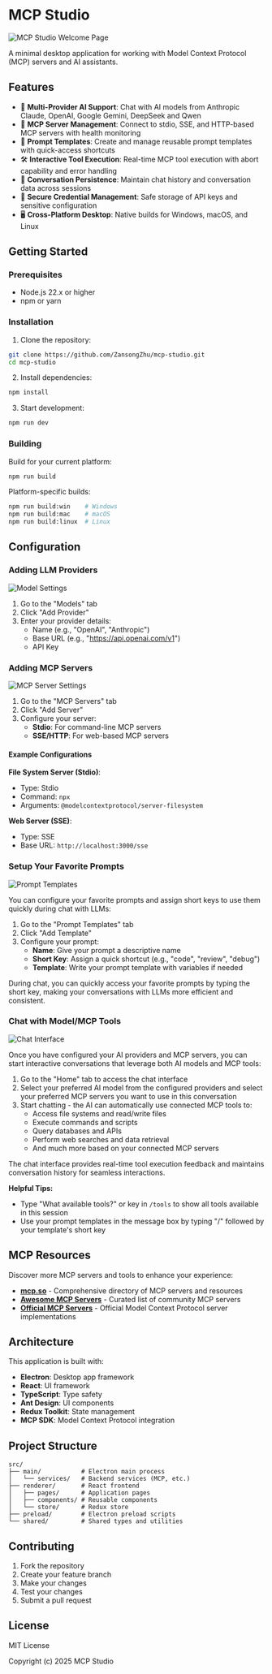# MCP Studio

![MCP Studio Welcome Page](main.png)

A minimal desktop application for working with Model Context Protocol (MCP) servers and AI assistants.

## Features

- 🤖 **Multi-Provider AI Support**: Chat with AI models from Anthropic Claude, OpenAI, Google Gemini, DeepSeek and Qwen
- 🔧 **MCP Server Management**: Connect to stdio, SSE, and HTTP-based MCP servers with health monitoring
- 📝 **Prompt Templates**: Create and manage reusable prompt templates with quick-access shortcuts
- 🛠️ **Interactive Tool Execution**: Real-time MCP tool execution with abort capability and error handling
- 💾 **Conversation Persistence**: Maintain chat history and conversation data across sessions
- 🔐 **Secure Credential Management**: Safe storage of API keys and sensitive configuration
- 🖥️ **Cross-Platform Desktop**: Native builds for Windows, macOS, and Linux

## Getting Started

### Prerequisites

- Node.js 22.x or higher
- npm or yarn

### Installation

1. Clone the repository:

```bash
git clone https://github.com/ZansongZhu/mcp-studio.git
cd mcp-studio
```

2. Install dependencies:

```bash
npm install
```

3. Start development:

```bash
npm run dev
```

### Building

Build for your current platform:

```bash
npm run build
```

Platform-specific builds:

```bash
npm run build:win    # Windows
npm run build:mac    # macOS
npm run build:linux  # Linux
```

## Configuration

### Adding LLM Providers

![Model Settings](modelsetting.png)

1. Go to the "Models" tab
2. Click "Add Provider"
3. Enter your provider details:
   - Name (e.g., "OpenAI", "Anthropic")
   - Base URL (e.g., "https://api.openai.com/v1")
   - API Key

### Adding MCP Servers

![MCP Server Settings](mcpserver.png)

1. Go to the "MCP Servers" tab
2. Click "Add Server"
3. Configure your server:
   - **Stdio**: For command-line MCP servers
   - **SSE/HTTP**: For web-based MCP servers

#### Example Configurations

**File System Server (Stdio)**:

- Type: Stdio
- Command: `npx`
- Arguments: `@modelcontextprotocol/server-filesystem`

**Web Server (SSE)**:

- Type: SSE
- Base URL: `http://localhost:3000/sse`

### Setup Your Favorite Prompts

![Prompt Templates](myprompt.png)

You can configure your favorite prompts and assign short keys to use them quickly during chat with LLMs:

1. Go to the "Prompt Templates" tab
2. Click "Add Template" 
3. Configure your prompt:
   - **Name**: Give your prompt a descriptive name
   - **Short Key**: Assign a quick shortcut (e.g., "code", "review", "debug")
   - **Template**: Write your prompt template with variables if needed

During chat, you can quickly access your favorite prompts by typing the short key, making your conversations with LLMs more efficient and consistent.

### Chat with Model/MCP Tools

![Chat Interface](chat.png)

Once you have configured your AI providers and MCP servers, you can start interactive conversations that leverage both AI models and MCP tools:

1. Go to the "Home" tab to access the chat interface
2. Select your preferred AI model from the configured providers and select your preferred MCP servers you want to use in this conversation
3. Start chatting - the AI can automatically use connected MCP tools to:
   - Access file systems and read/write files
   - Execute commands and scripts
   - Query databases and APIs
   - Perform web searches and data retrieval
   - And much more based on your connected MCP servers

The chat interface provides real-time tool execution feedback and maintains conversation history for seamless interactions.

**Helpful Tips:**
- Type "What available tools?" or key in `/tools` to show all tools available in this session
- Use your prompt templates in the message box by typing "/" followed by your template's short key

## MCP Resources

Discover more MCP servers and tools to enhance your experience:

- **[mcp.so](https://mcp.so)** - Comprehensive directory of MCP servers and resources
- **[Awesome MCP Servers](https://github.com/punkpeye/awesome-mcp-servers)** - Curated list of community MCP servers
- **[Official MCP Servers](https://github.com/modelcontextprotocol/servers)** - Official Model Context Protocol server implementations

## Architecture

This application is built with:

- **Electron**: Desktop app framework
- **React**: UI framework
- **TypeScript**: Type safety
- **Ant Design**: UI components
- **Redux Toolkit**: State management
- **MCP SDK**: Model Context Protocol integration

## Project Structure

```
src/
├── main/           # Electron main process
│   └── services/   # Backend services (MCP, etc.)
├── renderer/       # React frontend
│   ├── pages/      # Application pages
│   ├── components/ # Reusable components
│   └── store/      # Redux store
├── preload/        # Electron preload scripts
└── shared/         # Shared types and utilities
```

## Contributing

1. Fork the repository
2. Create your feature branch
3. Make your changes
4. Test your changes
5. Submit a pull request

## License

MIT License

Copyright (c) 2025 MCP Studio